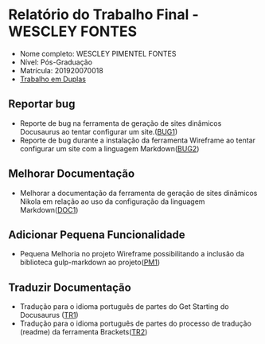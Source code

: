 # Relatório do Trabalho Final - WESCLEY FONTES

* Nome completo: WESCLEY PIMENTEL FONTES
* Nível: Pós-Graduação
* Matrícula: 201920070018
* [Trabalho em Duplas](https://github.com/gustavopinto/tesl/blob/master/duplas/Dupla_Reinaldo_Cardoso_2_Wescley_Fontes.md)

## Reportar bug

* Reporte de bug na ferramenta de geração de sites dinâmicos Docusaurus ao tentar configurar um site.([BUG1](https://github.com/facebook/docusaurus/issues/1620))
* Reporte de bug durante a instalação da ferramenta Wireframe ao tentar configurar um site com a linguagem Markdown([BUG2](https://github.com/agauniyal/wireframe/issues/32))

## Melhorar Documentação

* Melhorar a documentação da ferramenta de geração de sites dinâmicos Nikola em relação ao uso da configuração da linguagem Markdown([DOC1](https://github.com/getnikola/nikola/issues/3268))

## Adicionar Pequena Funcionalidade

* Pequena Melhoria no projeto Wireframe possibilitando a inclusão da biblioteca gulp-markdown ao projeto([PM1](https://github.com/agauniyal/wireframe/pull/33))

## Traduzir Documentação

* Tradução para o idioma português de partes do Get Starting do Docusaurus ([TR1](https://crowdin.com/translate/docusaurus/2499/en-ptbr))
* Tradução para o idioma português de partes do processo de tradução (readme) da ferramenta Brackets([TR2](https://github.com/adobe/brackets/issues/14822))
